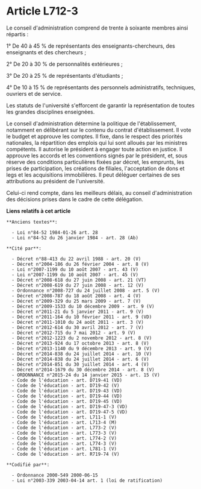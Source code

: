 # Article L712-3

Le conseil d'administration comprend de trente à soixante membres ainsi répartis :

1° De 40 à 45 % de représentants des enseignants-chercheurs, des enseignants et des chercheurs ;

2° De 20 à 30 % de personnalités extérieures ;

3° De 20 à 25 % de représentants d'étudiants ;

4° De 10 à 15 % de représentants des personnels administratifs, techniques, ouvriers et de service.

Les statuts de l'université s'efforcent de garantir la représentation de toutes les grandes disciplines enseignées.

Le conseil d'administration détermine la politique de l'établissement, notamment en délibérant sur le contenu du contrat
d'établissement. Il vote le budget et approuve les comptes. Il fixe, dans le respect des priorités nationales, la répartition
des emplois qui lui sont alloués par les ministres compétents. Il autorise le président à engager toute action en justice. Il
approuve les accords et les conventions signés par le président, et, sous réserve des conditions particulières fixées par
décret, les emprunts, les prises de participation, les créations de filiales, l'acceptation de dons et legs et les
acquisitions immobilières. Il peut déléguer certaines de ses attributions au président de l'université.

Celui-ci rend compte, dans les meilleurs délais, au conseil d'administration des décisions prises dans le cadre de cette
délégation.

**Liens relatifs à cet article**

	**Anciens textes**:

	  - Loi n°84-52 1984-01-26 art. 28
	  - Loi n°84-52 du 26 janvier 1984 - art. 28 (Ab)

	**Cité par**:

	  - Décret n°88-413 du 22 avril 1988 - art. 20 (V)
	  - Décret n°2004-186 du 26 février 2004 - art. 8 (V)
	  - Loi n°2007-1199 du 10 août 2007 - art. 43 (V)
	  - Loi n°2007-1199 du 10 août 2007 - art. 45 (V)
	  - Décret n°2008-618 du 27 juin 2008 - art. 21 (VT)
	  - Décret n°2008-619 du 27 juin 2008 - art. 12 (V)
	  - Ordonnance n°2008-727 du 24 juillet 2008 - art. 5 (V)
	  - Décret n°2008-787 du 18 août 2008 - art. 4 (V)
	  - Décret n°2009-329 du 25 mars 2009 - art. 7 (V)
	  - Décret n°2009-1533 du 10 décembre 2009 - art. 9 (V)
	  - Décret n°2011-21 du 5 janvier 2011 - art. 9 (V)
	  - Décret n°2011-164 du 10 février 2011 - art. 9 (VD)
	  - Décret n°2011-1010 du 24 août 2011 - art. 3 (V)
	  - Décret n°2012-614 du 30 avril 2012 - art. 7 (V)
	  - Décret n°2012-715 du 7 mai 2012 - art. 9 (V)
	  - Décret n°2012-1223 du 2 novembre 2012 - art. 8 (V)
	  - Décret n°2013-924 du 17 octobre 2013 - art. 8 (V)
	  - Décret n°2013-1140 du 9 décembre 2013 - art. 9 (V)
	  - Décret n°2014-838 du 24 juillet 2014 - art. 10 (V)
	  - Décret n°2014-838 du 24 juillet 2014 - art. 6 (V)
	  - Décret n°2014-851 du 30 juillet 2014 - art. 4 (V)
	  - Décret n°2014-1679 du 30 décembre 2014 - art. 8 (V)
	  - ORDONNANCE n°2015-24 du 14 janvier 2015 - art. 15 (V)
	  - Code de l'éducation - art. D719-41 (VD)
	  - Code de l'éducation - art. D719-42 (V)
	  - Code de l'éducation - art. D719-43 (VD)
	  - Code de l'éducation - art. D719-44 (VD)
	  - Code de l'éducation - art. D719-45 (VD)
	  - Code de l'éducation - art. D719-47-3 (VD)
	  - Code de l'éducation - art. D719-47-5 (VD)
	  - Code de l'éducation - art. L711-1 (V)
	  - Code de l'éducation - art. L713-4 (M)
	  - Code de l'éducation - art. L773-2 (V)
	  - Code de l'éducation - art. L773-3 (V)
	  - Code de l'éducation - art. L774-2 (V)
	  - Code de l'éducation - art. L774-3 (V)
	  - Code de l'éducation - art. L781-1 (V)
	  - Code de l'éducation - art. R719-74 (V)

	**Codifié par**:

	  - Ordonnance 2000-549 2000-06-15
	  - Loi n°2003-339 2003-04-14 art. 1 (loi de ratification)
